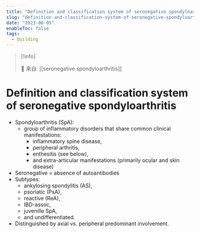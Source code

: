 ```yaml
---
title: "Definition and classification system of seronegative spondyloarthritis"
slug: "definition-and-classification-system-of-seronegative-spondyloarthritis"
date: "2023-08-05"
enableToc: false
tags:
  - building
---
```


> [!info]
>
> 🌱 來自: [[seronegative spondyloarthritis]]

# Definition and classification system of seronegative spondyloarthritis

- Spondyloarthritis (SpA):
  - group of inflammatory disorders that share common clinical manifestations:
    - inflammatory spine disease,
    - peripheral arthritis,
    - enthesitis (see below),
    - and extra-articular manifestations (primarily ocular and skin disease)
- Seronegative = absence of autoantibodies
- Subtypes:
  - ankylosing spondylitis (AS),
  - psoriatic (PsA),
  - reactive (ReA),
  - IBD-assoc,
  - juvenille SpA,
  - and undifferentiated.
- Distinguished by axial vs. peripheral predominant involvement.
